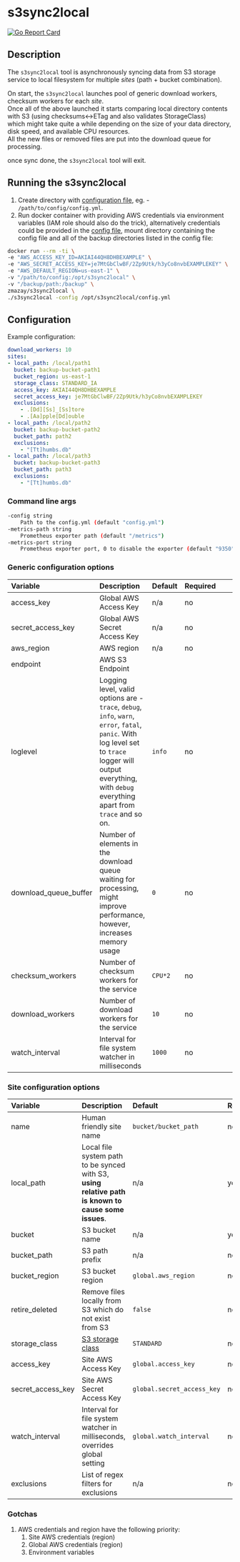 # s3sync2local

[![Go Report Card](https://goreportcard.com/badge/github.com/ttys3/s3sync2local)](https://goreportcard.com/report/github.com/ttys3/s3sync2local)

## Description

The `s3sync2local` tool is asynchronously syncing data from S3 storage
service to local filesystem for multiple _sites_ (path + bucket
combination).

On start, the `s3sync2local` launches pool of generic download workers,
checksum workers for each _site_.  
Once all of the above launched it starts comparing local directory
contents with S3 (using checksums<->ETag and also validates
StorageClass)  
which might take quite a while depending on the size of your data
directory, disk speed, and available CPU resources.  
All the new files or removed files are put into the download queue for
processing.

once sync done, the `s3sync2local` tool will exit.


## Running the s3sync2local

1. Create directory with [configuration file](#Configuration), eg. -
   `/path/to/config/config.yml`.
2. Run docker container with providing AWS credentials via environment
   variables (IAM role should also do the trick), alternatively
   credentials could be provided in the [config file](#Configuration),
   mount directory containing the config file and all of the backup
   directories listed in the config file:

```bash
docker run --rm -ti \
-e "AWS_ACCESS_KEY_ID=AKIAI44QH8DHBEXAMPLE" \
-e "AWS_SECRET_ACCESS_KEY=je7MtGbClwBF/2Zp9Utk/h3yCo8nvbEXAMPLEKEY" \
-e "AWS_DEFAULT_REGION=us-east-1" \
-v "/path/to/config:/opt/s3sync2local" \
-v "/backup/path:/backup" \
zmazay/s3sync2local \
./s3sync2local -config /opt/s3sync2local/config.yml
```

## Configuration

Example configuration:

```yaml
download_workers: 10
sites:
- local_path: /local/path1
  bucket: backup-bucket-path1
  bucket_region: us-east-1
  storage_class: STANDARD_IA
  access_key: AKIAI44QH8DHBEXAMPLE
  secret_access_key: je7MtGbClwBF/2Zp9Utk/h3yCo8nvbEXAMPLEKEY
  exclusions:
    - .[Dd][Ss]_[Ss]tore
    - .[Aa]pple[Dd]ouble
- local_path: /local/path2
  bucket: backup-bucket-path2
  bucket_path: path2
  exclusions:
    - "[Tt]humbs.db"
- local_path: /local/path3
  bucket: backup-bucket-path3
  bucket_path: path3
  exclusions:
    - "[Tt]humbs.db"
```

### Command line args

```bash
-config string
    Path to the config.yml (default "config.yml")
-metrics-path string
    Prometheus exporter path (default "/metrics")
-metrics-port string
    Prometheus exporter port, 0 to disable the exporter (default "9350")
```

### Generic configuration options

| Variable              | Description                                                                                                                                                                                                        | Default | Required |    |    |    |
|:----------------------|:-------------------------------------------------------------------------------------------------------------------------------------------------------------------------------------------------------------------|:--------|:---------|:---|:---|:---|
| access_key            | Global AWS Access Key                                                                                                                                                                                              | n/a     | no       |    |    |    |
| secret_access_key     | Global AWS Secret Access Key                                                                                                                                                                                       | n/a     | no       |    |    |    |
| aws_region            | AWS region                                                                                                                                                                                                         | n/a     | no       |    |    |    |
| endpoint              | AWS S3 Endpoint                                                                                                                                                                                                    |         |          |    |    |    |
| loglevel              | Logging level, valid options are - `trace`, `debug`, `info`, `warn`, `error`, `fatal`, `panic`. With log level set to `trace` logger will output everything, with `debug` everything apart from `trace` and so on. | `info`  | no       |    |    |    |
| download_queue_buffer | Number of elements in the download queue waiting for processing, might improve performance, however, increases memory usage                                                                                        | `0`     | no       |    |    |    |
| checksum_workers      | Number of checksum workers for the service                                                                                                                                                                         | `CPU*2` | no       |    |    |    |
| download_workers      | Number of download workers for the service                                                                                                                                                                         | `10`    | no       |    |    |    |
| watch_interval        | Interval for file system watcher in milliseconds                                                                                                                                                                   | `1000`  | no       |    |    |    |

### Site configuration options

| Variable          | Description                                                                                             | Default                    | Required |
|:------------------|:--------------------------------------------------------------------------------------------------------|:---------------------------|:---------|
| name              | Human friendly site name                                                                                | `bucket/bucket_path`       | no       |
| local_path        | Local file system path to be synced with S3, **using relative path is known to cause some issues**.     | n/a                        | yes      |
| bucket            | S3 bucket name                                                                                          | n/a                        | yes      |
| bucket_path       | S3 path prefix                                                                                          | n/a                        | no       |
| bucket_region     | S3 bucket region                                                                                        | `global.aws_region`        | no       |
| retire_deleted    | Remove files locally from S3 which do not exist from S3                                                 | `false`                    | no       |
| storage_class     | [S3 storage class](https://docs.aws.amazon.com/AmazonS3/latest/dev/storage-class-intro.html#sc-compare) | `STANDARD`                 | no       |
| access_key        | Site AWS Access Key                                                                                     | `global.access_key`        | no       |
| secret_access_key | Site AWS Secret Access Key                                                                              | `global.secret_access_key` | no       |
| watch_interval    | Interval for file system watcher in milliseconds, overrides global setting                              | `global.watch_interval`    | no       |
| exclusions        | List of regex filters for exclusions                                                                    | n/a                        | no       |

### Gotchas

1. AWS credentials and region have the following priority:
   1. Site AWS credentials (region)
   2. Global AWS credentials (region)
   3. Environment variables


